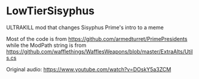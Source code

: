 # LowTierSisyphus
ULTRAKILL mod that changes Sisyphus Prime's intro to a meme

Most of the code is from https://github.com/armedturret/PrimePresidents while the ModPath string is from https://github.com/wafflethings/WafflesWeapons/blob/master/ExtraAlts/Utils.cs

Original audio: https://www.youtube.com/watch?v=DOskY5a3ZCM
